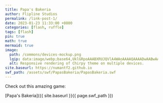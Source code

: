 ```yaml
---
title: Papa's Bakeria
author: Flipline Studios
permalink: /link-post-1/
date: 2023-01-23 11:33:00 +0800
categories: [flash, ruffle]
tags: [flash]
pin: true
math: true
mermaid: true
image:
  path: /commons/devices-mockup.png
  lqip: data:image/webp;base64,UklGRpoAAABXRUJQVlA4WAoAAAAQAAAADwAABwAAQUxQSDIAAAARL0AmbZurmr57yyIiqE8oiG0bejIYEQTgqiDA9vqnsUSI6H+oAERp2HZ65qP/VIAWAFZQOCBCAAAA8AEAnQEqEAAIAAVAfCWkAALp8sF8rgRgAP7o9FDvMCkMde9PK7euH5M1m6VWoDXf2FkP3BqV0ZYbO6NA/VFIAAAA
  alt: Responsive rendering of Chirpy theme on multiple devices.
site.baseurl: https://numantf2.github.io
swf_path: /assets/swf/PapasBakeria/PapasBakeria.swf
---
```


Check out this amazing game:

[Papa's Bakeria]({{ site.baseurl }}{{ page.swf_path }})

<div class="ruffle-container" style="width:100%;max-width:800px;margin:auto;">
  <script>
    RufflePlayer.link("{{ site.baseurl }}{{ page.swf_path }}", document.querySelector(".ruffle-container"));
  </script>
</div>
